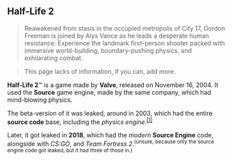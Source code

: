 ## Half-Life 2
> Reawakened from stasis in the occupied metropolis of City 17, Gordon Freeman is joined by Alyx Vance as he leads a desperate human resistance. Experience the landmark first-person shooter packed with immersive world-building, boundary-pushing physics, and exhilarating combat.

> This page lacks of information, if you can, add more.

**Half-Life 2**™ is a game made by **Valve**, released on 
November 16, 2004. It used the **Source** game engine, made by the same company, which had mind-blowing physics.

The beta-version of it was leaked, around in 2003, which had the entire **source code** base, including the *physics engine*.<sup>[[1]](https://github.com/Clepoy3/LeakNet)</sup>

Later, it got leaked in **2018**, which had the *modern* **Source Engine** code, alongside with *CS:GO*, and *Team Fortress 2*.<sup>(unsure, because only the source engine code got leaked, but it had three of those in.)</sup>